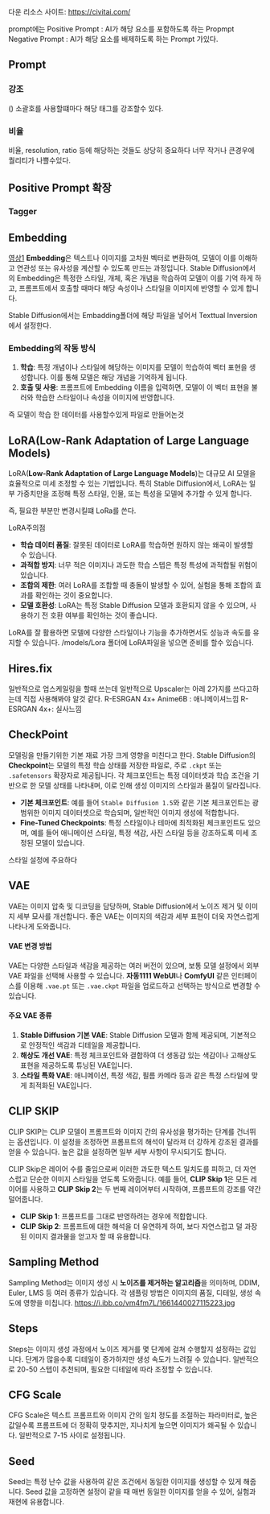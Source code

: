 다운 리소스 사이트: https://civitai.com/

prompt에는
Positive Prompt :  AI가 해당 요소를 포함하도록 하는 Propmpt
Negative Prompt : AI가 해당 요소를 배제하도록 하는  Prompt
가있다.


## Prompt
### 강조
() 소괄호를 사용할떄마다 해당 태그를 강조할수 있다.

### 비율
비율, resolution, ratio 등에 해당하는 것들도 상당히 중요하다
너무 작거나 큰경우에 퀄리티가 나쁠수있다.

## Positive Prompt 확장

### Tagger

## Embedding
[영상1](https://www.youtube.com/watch?v=kdmaex0W_RI&list=PLKuQxQX8EZn3WK9uZQpdy8cdcF0lwHiGA&index=8)
**Embedding**은 텍스트나 이미지를 고차원 벡터로 변환하여, 모델이 이를 이해하고 연관성 또는 유사성을 계산할 수 있도록 만드는 과정입니다.
Stable Diffusion에서의 Embedding은 특정한 스타일, 개체, 혹은 개념을 학습하여 모델이 이를 기억
하게 하고, 프롬프트에서 호출할 때마다 해당 속성이나 스타일을 이미지에 반영할 수 있게 합니다.

Stable Diffusion에서는 Embadding폴더에 해당 파일을 넣어서 Texttual Inversion 에서 설정한다.
### Embedding의 작동 방식
1. **학습**: 특정 개념이나 스타일에 해당하는 이미지를 모델이 학습하여 벡터 표현을 생성합니다. 이를 통해 모델은 해당 개념을 기억하게 됩니다.
2. **호출 및 사용**: 프롬프트에 Embedding 이름을 입력하면, 모델이 이 벡터 표현을 불러와 학습한 스타일이나 속성을 이미지에 반영합니다.

즉 모델이 학습 한 데이터를 사용할수있게 파일로 만들어논것


## LoRA(Low-Rank Adaptation of Large Language Models)
LoRA(**Low-Rank Adaptation of Large Language Models**)는 대규모 AI 모델을 효율적으로 미세 조정할 수 있는 기법입니다. 특히 Stable Diffusion에서, LoRA는 일부 가중치만을 조정해 특정 스타일, 인물, 또는 특성을 모델에 추가할 수 있게 합니다.

즉, 필요한 부분만 변경시킬떄 LoRa를 쓴다.

LoRA주의점
- **학습 데이터 품질**: 잘못된 데이터로 LoRA를 학습하면 원하지 않는 왜곡이 발생할 수 있습니다.
- **과적합 방지**: 너무 적은 이미지나 과도한 학습 스텝은 특정 특성에 과적합될 위험이 있습니다.
- **조합의 제한**: 여러 LoRA를 조합할 때 충돌이 발생할 수 있어, 실험을 통해 조합의 효과를 확인하는 것이 중요합니다.
- **모델 호환성**: LoRA는 특정 Stable Diffusion 모델과 호환되지 않을 수 있으며, 사용하기 전 호환 여부를 확인하는 것이 좋습니다.

LoRA를 잘 활용하면 모델에 다양한 스타일이나 기능을 추가하면서도 성능과 속도를 유지할 수 있습니다.
/models/Lora 폴더에 LoRA파일을 넣으면 준비를 할수 있습니다.


## Hires.fix
일반적으로 업스케일링을 할때 쓰는데
일반적으로  Upscaler는 아레 2가지를 쓰다고하는데 직접 사용해봐야 알것 같다.
R-ESRGAN 4x+ Anime6B : 애니메이셔느낌
R-ESRGAN 4x+: 실사느낌


## CheckPoint
모델링을 만들기위한 기본 재료 가장 크게 영향을 미친다고 한다.
Stable Diffusion의 **Checkpoint**는 모델의 특정 학습 상태를 저장한 파일로, 주로 `.ckpt` 또는 `.safetensors` 확장자로 제공됩니다.
각 체크포인트는 특정 데이터셋과 학습 조건을 기반으로 한 모델 상태를 나타내며, 이로 인해 생성 이미지의 스타일과 품질이 달라집니다.
- **기본 체크포인트**: 예를 들어 `Stable Diffusion 1.5`와 같은 기본 체크포인트는 광범위한 이미지 데이터셋으로 학습되며, 일반적인 이미지 생성에 적합합니다.
- **Fine-Tuned Checkpoints**: 특정 스타일이나 테마에 최적화된 체크포인트도 있으며, 예를 들어 애니메이션 스타일, 특정 색감, 사진 스타일 등을 강조하도록 미세 조정된 모델이 있습니다.

스타일 설정에 주요하다
## VAE
VAE는 이미지 압축 및 디코딩을 담당하며, Stable Diffusion에서 노이즈 제거 및 이미지 세부 묘사를 개선합니다. 좋은 VAE는 이미지의 색감과 세부 표현이 더욱 자연스럽게 나타나게 도와줍니다.
#### VAE 변경 방법
VAE는 다양한 스타일과 색감을 제공하는 여러 버전이 있으며, 보통 모델 설정에서 외부 VAE 파일을 선택해 사용할 수 있습니다. **자동1111 WebUI**나 **ComfyUI** 같은 인터페이스를 이용해 `.vae.pt` 또는 `.vae.ckpt` 파일을 업로드하고 선택하는 방식으로 변경할 수 있습니다.

#### 주요 VAE 종류
1. **Stable Diffusion 기본 VAE**: Stable Diffusion 모델과 함께 제공되며, 기본적으로 안정적인 색감과 디테일을 제공합니다.
2. **해상도 개선 VAE**: 특정 체크포인트와 결합하여 더 생동감 있는 색감이나 고해상도 표현을 제공하도록 튜닝된 VAE입니다.
3. **스타일 특화 VAE**: 애니메이션, 특정 색감, 필름 카메라 등과 같은 특정 스타일에 맞게 최적화된 VAE입니다.

## CLIP SKIP
CLIP SKIP는 CLIP 모델이 프롬프트와 이미지 간의 유사성을 평가하는 단계를 건너뛰는 옵션입니다. 이 설정을 조정하면 프롬프트의 해석이 달라져 더 강하게 강조된 결과를 얻을 수 있습니다. 높은 값을 설정하면 일부 세부 사항이 무시되기도 합니다.

CLIP Skip은 레이어 수를 줄임으로써 이러한 과도한 텍스트 일치도를 피하고, 더 자연스럽고 단순한 이미지 스타일을 얻도록 도와줍니다. 예를 들어, **CLIP Skip 1**은 모든 레이어를 사용하고 **CLIP Skip 2**는 두 번째 레이어부터 시작하여, 프롬프트의 강조를 약간 덜어줍니다.

- **CLIP Skip 1**: 프롬프트를 그대로 반영하려는 경우에 적합합니다.
- **CLIP Skip 2**: 프롬프트에 대한 해석을 더 유연하게 하여, 보다 자연스럽고 덜 과장된 이미지 결과물을 얻고자 할 때 유용합니다.

## Sampling Method
Sampling Method는 이미지 생성 시 **노이즈를 제거하는 알고리즘**을 의미하며, DDIM, Euler, LMS 등 여러 종류가 있습니다. 각 샘플링 방법은 이미지의 품질, 디테일, 생성 속도에 영향을 미칩니다.
https://i.ibb.co/vm4fm7L/1661440027115223.jpg
## Steps
Steps는 이미지 생성 과정에서 노이즈 제거를 몇 단계에 걸쳐 수행할지 설정하는 값입니다. 단계가 많을수록 디테일이 증가하지만 생성 속도가 느려질 수 있습니다. 일반적으로 20-50 스텝이 추천되며, 필요한 디테일에 따라 조정할 수 있습니다.
## CFG Scale
CFG Scale은 텍스트 프롬프트와 이미지 간의 일치 정도를 조절하는 파라미터로, 높은 값일수록 프롬프트에 더 정확히 맞추지만, 지나치게 높으면 이미지가 왜곡될 수 있습니다. 일반적으로 7-15 사이로 설정됩니다.
## Seed
Seed는 특정 난수 값을 사용하여 같은 조건에서 동일한 이미지를 생성할 수 있게 해줍니다. Seed 값을 고정하면 설정이 같을 때 매번 동일한 이미지를 얻을 수 있어, 실험과 재현에 유용합니다.